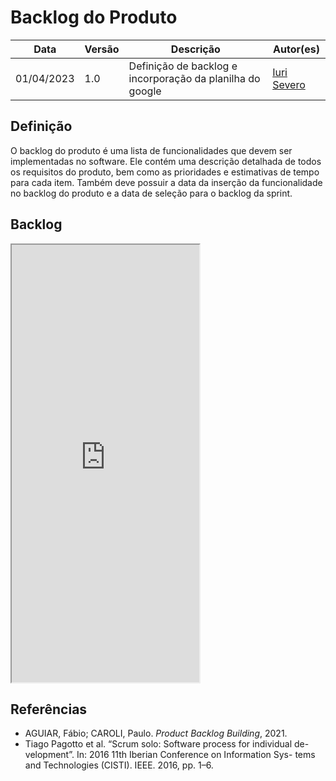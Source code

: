 # Backlog do Produto

|  **Data**  | **Versão** | **Descrição** | **Autor(es)** |
| ---------- | ---------- | ------------- | ------------- |
| 01/04/2023 |    1.0     | Definição de backlog e incorporação da planilha do google | [Iuri Severo](https://github.com/iurisevero/) |

## Definição

O backlog do produto é uma lista de funcionalidades que devem ser implementadas no software. Ele contém uma descrição detalhada de todos os requisitos do produto, bem como as prioridades e estimativas de tempo para cada item. Também deve possuir a data da inserção da funcionalidade no backlog do produto e a data de seleção para o backlog da sprint.

## Backlog

<iframe src="https://docs.google.com/spreadsheets/d/e/2PACX-1vQLK86KBrIBr3czWrPS4TAIQ7ld-A2nU6etC7HxBN15IfTTLEuwtzdqfrK0_ayreb_RAVEQhlrKaQUC/pubhtml?widget=true&amp;headers=false" height="700px"></iframe>

## Referências

* AGUIAR, Fábio; CAROLI, Paulo. _Product Backlog Building_, 2021.
* Tiago Pagotto et al. “Scrum solo: Software process for individual de-
velopment”. In: 2016 11th Iberian Conference on Information Sys-
tems and Technologies (CISTI). IEEE. 2016, pp. 1–6.
